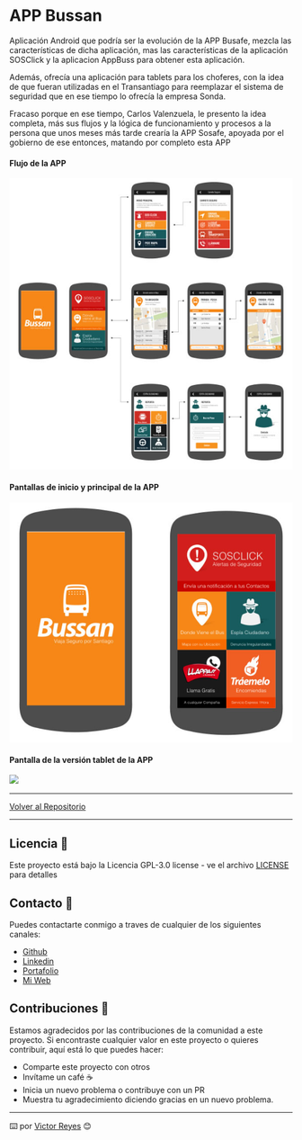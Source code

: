 # APP Bussan
Aplicación Android que podría ser la evolución de la APP Busafe, mezcla las características de dicha aplicación, mas las características de la aplicación SOSClick y la aplicacion AppBuss para obtener esta aplicación.

Además, ofrecía una aplicación para tablets para los choferes, con la idea de que fueran utilizadas en el Transantiago para reemplazar el sistema de seguridad que en ese tiempo lo ofrecía la empresa Sonda.

Fracaso porque en ese tiempo, Carlos Valenzuela, le presento la idea completa, más sus flujos y la lógica de funcionamiento y procesos a la persona que unos meses más tarde crearía la APP Sosafe, apoyada por el gobierno de ese entonces, matando por completo esta APP

#### Flujo de la APP
<img src='https://raw.githubusercontent.com/tenshi98/Trabajo_Imagenes/main/APP%20Bussan/src/img_1.jpg' />

#### Pantallas de inicio y principal de la APP
<img src='https://raw.githubusercontent.com/tenshi98/Trabajo_Imagenes/main/APP%20Bussan/src/img_2.jpg' />

#### Pantalla de la versión tablet de la APP
<img src='https://raw.githubusercontent.com/tenshi98/Trabajo_Imagenes/main/APP%20Bussan/src/Sin título.jpg' />

---

[Volver al Repositorio](https://github.com/tenshi98/Trabajo_Imagenes/)

---

## Licencia 📄
Este proyecto está bajo la Licencia GPL-3.0 license - ve el archivo [LICENSE](LICENSE) para detalles

## Contacto 📖
Puedes contactarte conmigo a traves de cualquier de los siguientes canales:
- [Github](https://github.com/tenshi98)
- [Linkedin](https://www.linkedin.com/in/victor-reyes-galvez/)
- [Portafolio](https://tenshi98.github.io/portafolio/)
- [Mi Web](https://web.digitalcreations.cl/)

## Contribuciones 🎁
Estamos agradecidos por las contribuciones de la comunidad a este proyecto. Si encontraste cualquier valor en este proyecto o quieres contribuir, aquí está lo que puedes hacer:

- Comparte este proyecto con otros
- Invítame un café ☕
- Inicia un nuevo problema o contribuye con un PR
- Muestra tu agradecimiento diciendo gracias en un nuevo problema.

---

⌨️ por [Victor Reyes](https://github.com/tenshi98) 😊